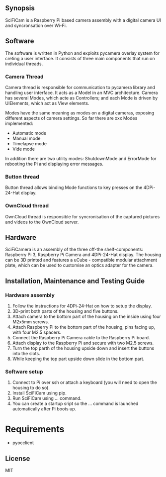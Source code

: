 ## Synopsis

SciFiCam is a Raspberry Pi based camera assembly with a digital camera UI and syncronsation over Wi-Fi.

## Software

The software is written in Python and exploits pycamera overlay system for creting a user interface. It consists of three main components that run on individual threads.

### Camera Thread

Camera thread is responsible for communication to pycamera library and handling user interface. It acts as a Model in an MVC architecture. Camera has several Modes, which acte as Controllers; and each Mode is driven by UIElements, which act as View elements.

Modes have the same meaning as modes on a digital cameras, exposing different aspects of camera settings. So far there are xxx Modes implemented:

* Automatic mode
* Manual mode
* Timelapse mode
* Vide mode

In addition there are two utility modes: ShutdownMode and ErrorMode for rebooting the Pi and displaying error messages.

### Button thread

Button thread allows binding Mode functions to key presses on the 4DPi-24-Hat display.

### OwnCloud thread

OwnCloud thread is responsible for syncronisation of the captured pictures and videos to the OwnCloud server.

## Hardware

SciFiCamera is an assembly of the three off-the shelf-components: Raspberry Pi 3, Raspberry Pi Camera and 4DPi-24-Hat display. The housing can be 3D printed and features a uCube - compatible modular attachment plate, which can be used to customise an optics adapter for the camera.

## Installation, Maintenance and Testing Guide

### Hardware assembly

1. Follow the instructions for 4DPi-24-Hat on how to setup the display.
2. 3D-print both parts of the housing and five buttons.
3. Attach camera to the bottom part of the housing on the inside using four M2x5mm screws.
4. Attach Raspberry Pi to the bottom part of the housing, pins facing up, with four M2.5 spacers.
5. Connect the Raspberry Pi Camera cable to the Raspberry Pi board.
6. Attach display to the Raspberry Pi and secure with two M2.5 screws.
7. Turn the top parth of the housing upside down and insert the buttons into the slots.
8. While keeping the top part upside down slide in the bottom part.

### Software setup

1. Connect to Pi over ssh or attach a keyboard (you will need to open the housing to do so).
2. Install SciFiCam using pip.
3. Run SciFiCam using ... command.
4. You can create a startup sript so the ... command is launched automatically after Pi boots up.

# Requirements

* pyocclient

## License

MIT
